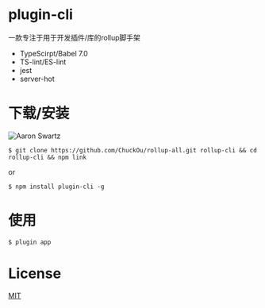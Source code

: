 # plugin-cli

一款专注于用于开发插件/库的rollup脚手架

* TypeScirpt/Babel 7.0
* TS-lint/ES-lint
* jest
* server-hot



# 下载/安装
![Aaron Swartz](https://t1.picb.cc/uploads/2018/12/22/JDCw3G.jpg)  

`$ git clone https://github.com/ChuckOu/rollup-all.git rollup-cli && cd rollup-cli && npm link`  

or  

`$ npm install plugin-cli -g`

# 使用
`$ plugin app`

# License
[MIT](http://opensource.org/licenses/MIT)

